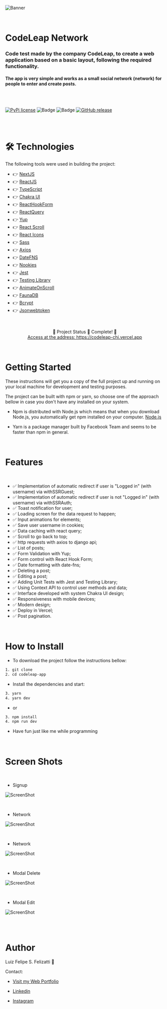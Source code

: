 ![Banner](/public/git/banner.png)

<br/>

# CodeLeap Network

### Code test made by the company CodeLeap, to create a web application based on a basic layout, following the required functionality.

#### The app is very simple and works as a small social network (network) for people to enter and create posts.

<br/>
<br/>

[![PyPi license](https://badgen.net/pypi/license/pip/)](https://pypi.com/project/pip/) ![Badge](https://img.shields.io/static/v1?label=MadeWith&message=TypeScript&color=OO7accstyle=for-the-badge&logo=ghost) ![Badge](https://img.shields.io/static/v1?label=Usage&message=ReactJS&color=007accstyle=for-the-badge&logo=ghost) [![GitHub release](https://img.shields.io/github/release/Naereen/StrapDown.js.svg)](https://GitHub.com/Naereen/StrapDown.js/releases/)

<br/>
<br/>

🛠 Technologies
=================
The following tools were used in building the project:

- 👉 [NextJS](https://nextjs.org)
- 👉 [ReactJS](https://pt-br.reactjs.org/)
- 👉 [TypeScript](https://www.typescriptlang.org/)
- 👉 [Chakra UI](https://chakra-ui.com/guides/first-steps)
- 👉 [ReactHookForm](https://react-hook-form.com/get-started/)
- 👉 [ReactQuery](https://react-query.tanstack.com)
- 👉 [Yup](https://github.com/jquense/yup)
- 👉 [React Scroll](https://github.com/fisshy/react-scroll)
- 👉 [React Icons](https://react-icons.github.io/react-icons/)
- 👉 [Sass](https://sass-lang.com)
- 👉 [Axios](https://axios-http.com/docs/intro)
- 👉 [DateFNS](https://date-fns.org)
- 👉 [Nookies](https://openbase.com/js/nookies/documentation)
- 👉 [Jest](https://jestjs.io/pt-BR/)
- 👉 [Testing Library](https://testing-library.com)
- 👉 [AnimateOnScroll](https://michalsnik.github.io/aos/)
- 👉 [FaunaDB](https://michalsnik.github.io/aos/)
- 👉 [Bcrypt](https://www.npmjs.com/package/bcrypt)
- 👉 [Jsonwebtoken](https://jwt.io)

<br/>

<p align="center">
  🤖 Project Status 🚀 Complete! 🤖
  <br/>
  <a align="center" href="https://codeleap-chi.vercel.app" target="_blank">
    Access at the address: https://codeleap-chi.vercel.app
  </a>
</p>

<br/>

Getting Started
=================

These instructions will get you a copy of the full project up and running on your local machine for development and testing purposes.

The project can be built with npm or yarn, so choose one of the approach bellow in case you don't have any installed on your system.

- Npm is distributed with Node.js which means that when you download Node.js, you automatically get npm installed on your computer. [Node.js](https://nodejs.org/en/)

- Yarn is a package manager built by Facebook Team and seems to be faster than npm in general.

<br/>

Features 
=================
<br/>

- ✅ Implementation of automatic redirect if user is "Logged in" (with username) via withSSRGuest;
- ✅ Implementation of automatic redirect if user is not "Logged in" (with username) via withSSRAuth;
- ✅ Toast notification for user;
- ✅ Loading screen for the data request to happen;
- ✅ Input animations for elements;
- ✅ Save user username in cookies;
- ✅ Data caching with react query;
- ✅ Scroll to go back to top;
- ✅ http requests with axios to django api;
- ✅ List of posts;
- ✅ Form Validation with Yup;
- ✅ Form control with React Hook Form;
- ✅ Date formatting with date-fns;
- ✅ Deleting a post;
- ✅ Editing a post;
- ✅ Adding Unit Tests with Jest and Testing Library;
- ✅ Using Context API to control user methods and data;
- ✅ Interface developed with system Chakra UI design;
- ✅ Responsiveness with mobile devices;
- ✅ Modern design;
- ✅ Deploy in Vercel;
- ✅ Post pagination.

<br/>

How to Install
=================

- To download the project follow the instructions bellow:

```bash
1. git clone
2. cd codeleap-app
```

- Install the dependencies and start:

```bash
3. yarn
4. yarn dev
```
- or

```bash
3. npm install
4. npm run dev
```

- Have fun just like me while programming

<br/>

Screen Shots
=================

<br/>

- Signup

![ScreenShot](/public/git/signup.png)

<br/>

- Network

![ScreenShot](/public/git/network.png)

<br/>

- Network

![ScreenShot](/public/git/networkpart2.png)

<br/>

- Modal Delete

![ScreenShot](/public/git/modal-delete.png)

<br/>

- Modal Edit

![ScreenShot](/public/git/modal-edit.png)

<br/>

<br/>

Author
=================

Luiz Felipe S. Felizatti 🎯 

Contact:

- [Visit my Web Portfolio](https://luizfelipe.vercel.app)

- [Linkedin](https://www.linkedin.com/in/luiz-felipe-siqueira-felizatti-00783a1ab/)

- [Instagram](https://www.instagram.com/luiz_2fs/)